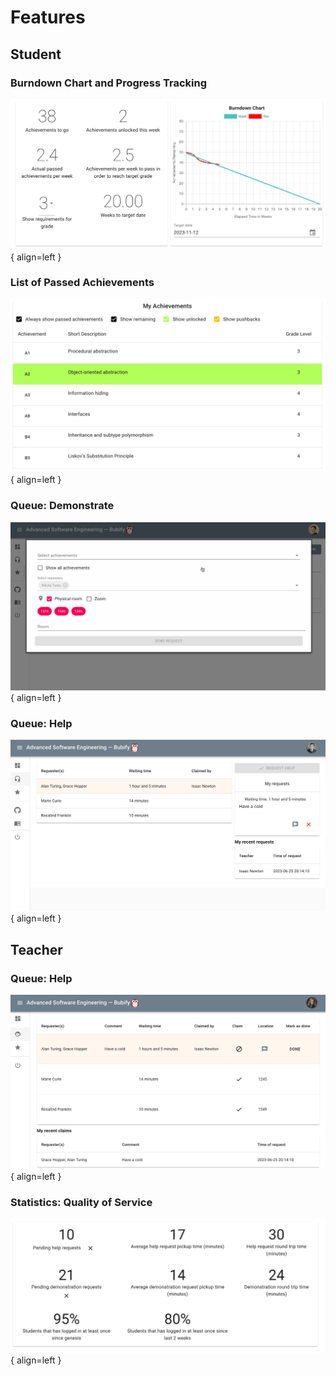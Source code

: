 # Features

## Student

### Burndown Chart and Progress Tracking
![Burndown chart](assets/features/burndown_planner.png){ align=left }

### List of Passed Achievements
![My achievements](assets/features/my_acheievements.png){ align=left }

### Queue: Demonstrate
![List of help requests](assets/features/demo_student.gif){ align=left }

### Queue: Help
![List of help requests](assets/features/help_request.png){ align=left }

## Teacher

### Queue: Help
![List of help requests as teacher](assets/features/help_request_teacher.png){ align=left }

### Statistics: Quality of Service

![List of help requests as teacher](assets/features/qos.png){ align=left }